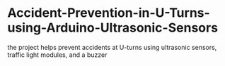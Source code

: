 # Accident-Prevention-in-U-Turns-using-Arduino-Ultrasonic-Sensors
the project helps prevent accidents at U-turns using ultrasonic sensors, traffic light modules, and a buzzer
